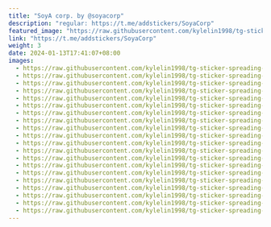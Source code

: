 ```yaml
---
title: "SoyA corp. by @soyacorp"
description: "regular: https://t.me/addstickers/SoyaCorp"
featured_image: "https://raw.githubusercontent.com/kylelin1998/tg-sticker-spreading-worldwide-images/main/img/2cd73f17-6ddd-401b-a878-93c2f5b5e5c5.jpg"
link: "https://t.me/addstickers/SoyaCorp"
weight: 3
date: 2024-01-13T17:41:07+08:00
images:
  - https://raw.githubusercontent.com/kylelin1998/tg-sticker-spreading-worldwide-images/main/img/2cd73f17-6ddd-401b-a878-93c2f5b5e5c5.jpg
  - https://raw.githubusercontent.com/kylelin1998/tg-sticker-spreading-worldwide-images/main/img/e54f80e9-2568-4882-a778-0c5d9c4aa6ab.jpg
  - https://raw.githubusercontent.com/kylelin1998/tg-sticker-spreading-worldwide-images/main/img/f9cf90a1-1a08-4dcd-a758-23ee2b0eda33.jpg
  - https://raw.githubusercontent.com/kylelin1998/tg-sticker-spreading-worldwide-images/main/img/40d666b2-f171-477c-8615-e7f97525008f.jpg
  - https://raw.githubusercontent.com/kylelin1998/tg-sticker-spreading-worldwide-images/main/img/cdf1ccd3-6c37-4fa3-92c0-a38515545ef7.jpg
  - https://raw.githubusercontent.com/kylelin1998/tg-sticker-spreading-worldwide-images/main/img/62a1b5af-bd85-4561-a201-dba4a2d54cf7.jpg
  - https://raw.githubusercontent.com/kylelin1998/tg-sticker-spreading-worldwide-images/main/img/97b2b89a-a320-4c92-b4a1-cb7f008b5f01.jpg
  - https://raw.githubusercontent.com/kylelin1998/tg-sticker-spreading-worldwide-images/main/img/7b7c5607-4302-4de0-8fa4-2dddeefb68bb.jpg
  - https://raw.githubusercontent.com/kylelin1998/tg-sticker-spreading-worldwide-images/main/img/04d134f1-74b1-4a8f-a205-f658c324f898.jpg
  - https://raw.githubusercontent.com/kylelin1998/tg-sticker-spreading-worldwide-images/main/img/70522c0a-3345-4ee7-afb3-304f2c53e44a.jpg
  - https://raw.githubusercontent.com/kylelin1998/tg-sticker-spreading-worldwide-images/main/img/885d5560-7bb5-45fc-a974-030fa6ce3ad9.jpg
  - https://raw.githubusercontent.com/kylelin1998/tg-sticker-spreading-worldwide-images/main/img/761d2b26-0523-4e83-bae1-60d31d62af68.jpg
  - https://raw.githubusercontent.com/kylelin1998/tg-sticker-spreading-worldwide-images/main/img/b8b7e68b-4906-41eb-a3eb-0a94214b9818.jpg
  - https://raw.githubusercontent.com/kylelin1998/tg-sticker-spreading-worldwide-images/main/img/784dc5dc-a8ed-43df-927f-cb6aedbb4611.jpg
  - https://raw.githubusercontent.com/kylelin1998/tg-sticker-spreading-worldwide-images/main/img/2244b651-dbf7-49b7-829c-396b0dd7a06b.jpg
  - https://raw.githubusercontent.com/kylelin1998/tg-sticker-spreading-worldwide-images/main/img/c525f7d9-b66f-4f1f-878a-8738bbe30de0.jpg
  - https://raw.githubusercontent.com/kylelin1998/tg-sticker-spreading-worldwide-images/main/img/5c131187-5bc2-4f60-913c-8fb770a27aee.jpg
  - https://raw.githubusercontent.com/kylelin1998/tg-sticker-spreading-worldwide-images/main/img/1cc51c76-081e-4510-a169-79bc9cb9348b.jpg
  - https://raw.githubusercontent.com/kylelin1998/tg-sticker-spreading-worldwide-images/main/img/25e85626-b366-41c1-aacd-8e0132a6c205.jpg
  - https://raw.githubusercontent.com/kylelin1998/tg-sticker-spreading-worldwide-images/main/img/b8a5e878-abd5-4e7d-be2a-c7a3615cb199.jpg
---
```

